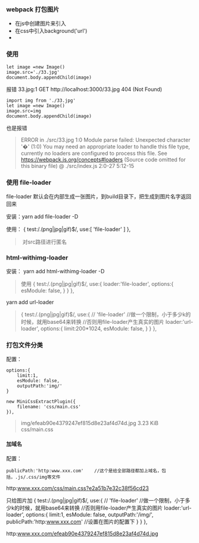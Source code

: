 ### webpack 打包图片
- 在js中创建图片来引入
- 在css中引入background('url')
- <img src='' alt=''/>


### 使用

	let image =new Image()
	image.src='./33.jpg'
	document.body.appendChild(image)

报错 33.jpg:1 GET http://localhost:3000/33.jpg 404 (Not Found)

	import img from './33.jpg'
	let image =new Image() 
	image.src=img
	document.body.appendChild(image)

也是报错
> ERROR in ./src/33.jpg 1:0
Module parse failed: Unexpected character '�' (1:0)
You may need an appropriate loader to handle this file type, currently no loaders are configured to process this file. See https://webpack.js.org/concepts#loaders
(Source code omitted for this binary file)
 @ ./src/index.js 2:0-27 5:12-15

### 使用 file-loader 
file-loader 默认会在内部生成一张图片，到build目录下，把生成到图片名字返回回来

安装：yarn add file-loader -D

使用：
	{
		test:/\.(png|jpg|gif)$/,
		use:[
			'file-loader'
		]
	},

> <img src='' alt=''/> 对src路径进行匿名
 
 ### html-withimg-loader 

安装： yarn add html-withimg-loader -D

> 使用
	{
		test:/\.(png|jpg|gif)$/,
		use:{
			loader:'file-loader',
			options:{
				esModule: false,
			}
		}
	},

yarn add url-loader

> {
		test:/\.(png|jpg|gif)$/,
		use:{
			// 'file-loader'
			//做一个限制，小于多少k的时候，就用base64来转换
			//否则用file-loader产生真实的图片
			loader:'url-loader',
			options:{
				limit:200*1024,
				esModule: false,
			}
		}
	},


### 打包文件分类

配置：

	options:{
		limit:1,
		esModule: false,
		outputPath:'img/'
	}

	new MiniCssExtractPlugin({
		filename: 'css/main.css'
	}),

>img/efeab90e4379247ef815d8e23af4d74d.jpg  3.23 KiB   
 css/main.css 


#### 加域名
配置：

	publicPath:'http:www.xxx.com'    //这个是给全部路径都加上域名，包括，.js/.css/img等文件

http:www.xxx.com/css/main.css?e2a51b7e32c38f56cd23

只给图片加
	{
			test:/\.(png|jpg|gif)$/,
			use:{
				// 'file-loader'
				//做一个限制，小于多少k的时候，就用base64来转换
				//否则用file-loader产生真实的图片
				loader:'url-loader',
				options:{
					limit:1,
					esModule: false,
					outputPath:'/img/',
					publicPath:'http:www.xxx.com' //设置在图片的配置下
				}
			}
		},

http:www.xxx.com/efeab90e4379247ef815d8e23af4d74d.jpg